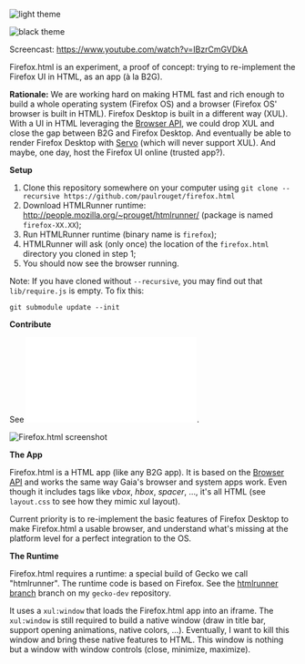![light theme](https://cloud.githubusercontent.com/assets/373579/5355479/d4d650d8-7f93-11e4-9645-88c93c8c495a.png)

![black theme](https://cloud.githubusercontent.com/assets/373579/5382222/a9bc89d8-80a8-11e4-86ad-46a128a67fc5.png)

Screencast: https://www.youtube.com/watch?v=IBzrCmGVDkA

Firefox.html is an experiment, a proof of concept: trying to re-implement the Firefox UI in HTML, as an app (à la B2G).

**Rationale:** We are working hard on making HTML fast and rich enough to build
a whole operating system (Firefox OS) and a browser (Firefox OS' browser
is built in HTML). Firefox Desktop is built in a different way (XUL). With a UI
in HTML leveraging the [Browser API](https://developer.mozilla.org/en-US/docs/DOM/Using_the_Browser_API),
we could drop XUL and close the gap between B2G and Firefox Desktop.
And eventually be able to render Firefox Desktop with [Servo](https://github.com/servo/servo)
(which will never support XUL). And maybe, one day, host the Firefox UI online (trusted app?).

**Setup**

1. Clone this repository somewhere on your computer using `git clone --recursive https://github.com/paulrouget/firefox.html`
2. Download HTMLRunner runtime: http://people.mozilla.org/~prouget/htmlrunner/ (package is named `firefox-XX.XX`);
3. Run HTMLRunner runtime (binary name is `firefox`);
4. HTMLRunner will ask (only once) the location of the `firefox.html` directory you cloned in step 1;
5. You should now see the browser running.

Note: If you have cloned without `--recursive`, you may find out that `lib/require.js` is empty. To fix this:

````
git submodule update --init
````

**Contribute**

See ![`HACKING.md`](HACKING.md).

![Firefox.html screenshot](https://cloud.githubusercontent.com/assets/373579/5206795/f2153b1c-75a4-11e4-8bb7-da6c94c0a050.png)

**The App**

Firefox.html is a HTML app (like any B2G app). It is based on the
[Browser API](https://developer.mozilla.org/en-US/docs/DOM/Using_the_Browser_API)
and works the same way Gaia's browser and system apps work.
Even though it includes tags like *vbox*, *hbox*, *spacer*, …, it's all HTML
(see `layout.css` to see how they mimic xul layout).

Current priority is to re-implement the basic features of Firefox Desktop to
make Firefox.html a usable browser, and understand what's missing at the
platform level for a perfect integration to the OS.

**The Runtime**

Firefox.html requires a runtime: a special build of Gecko we call "htmlrunner".
The runtime code is based on Firefox.
See the [htmlrunner branch](https://github.com/paulrouget/gecko-dev/tree/htmlrunner)
branch on my `gecko-dev` repository.

It uses a `xul:window` that loads the Firefox.html app into an iframe. The
`xul:window` is still required to build a native window (draw in title bar,
support opening animations, native colors, …). Eventually, I want to kill
this window and bring these native features to HTML. This window is nothing
but a window with window controls (close, minimize, maximize).
